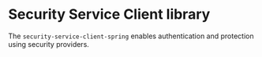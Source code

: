 # Security Service Client library

The `security-service-client-spring` enables authentication and protection using security providers.
